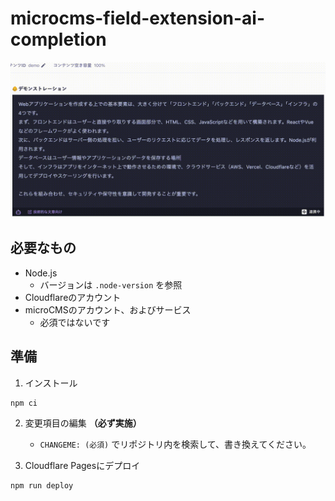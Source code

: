 # microcms-field-extension-ai-completion

![](demo.gif)

## 必要なもの

- Node.js
    - バージョンは `.node-version` を参照
- Cloudflareのアカウント
- microCMSのアカウント、およびサービス
    - 必須ではないです

## 準備

1. インストール

```bash
npm ci
```

2. 変更項目の編集 **（必ず実施）**
    - `CHANGEME: (必須)` でリポジトリ内を検索して、書き換えてください。

3. Cloudflare Pagesにデプロイ

```bash
npm run deploy
```
